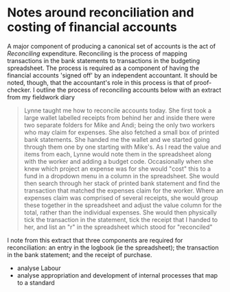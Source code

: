 # Notes around reconciliation and costing of financial accounts

A major component of producing a canonical set of accounts is the act of *Reconciling* expenditure. Reconciling is the process of mapping transactions in the bank statements to transactions in the budgeting spreadsheet. The process is required as a component of having the financial accounts 'signed off' by an independent accountant. It should be noted, though, that the accountant's role in this process is that of proof-checker. I outline the process of reconciling accounts below with an extract from my fieldwork diary

> Lynne taught me how to reconcile accounts today. She first took a large wallet labelled receipts from behind her and inside there were two separate folders for Mike and Andi; being the only two workers who may claim for expenses. She also fetched a small box of printed bank statements. She handed me the wallet and we started going through them one by one starting with Mike's. As I read the value and items from each, Lynne would note them in the spreadsheet along with the worker and adding a budget code. Occasionally when she knew which project an expense was for she would "cost" this to a fund in a dropdown menu in a column in the spreadsheet. She would then search through her stack of printed bank statement and find the transaction that matched the expenses claim for the worker. Where an expenses claim was comprised of several receipts, she would group these together in the spreadsheet and adjust the value column for the total, rather than the individual expenses. She would then physically tick the transaction in the statement, tick the receipt that I handed to her, and list an "r" in the spreadsheet which stood for "reconciled"

I note from this extract that three components are required for reconciliation: an entry in the logbook (ie the spreadsheet); the transaction in the bank statement; and the receipt of purchase.

+ analyse Labour
+ analyse appropriation and development of internal processes that map to a standard
